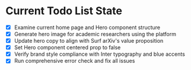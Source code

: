 <!-- DO NOT EDIT - Managed by todo_list tool -->
<!-- Updated: 2025-09-25T22:04:17.108Z -->

# Current Todo List State

- [x] Examine current home page and Hero component structure
- [x] Generate hero image for academic researchers using the platform
- [x] Update hero copy to align with Surf arXiv's value proposition
- [x] Set Hero component centered prop to false
- [x] Verify brand style compliance with Inter typography and blue accents
- [x] Run comprehensive error check and fix all issues
